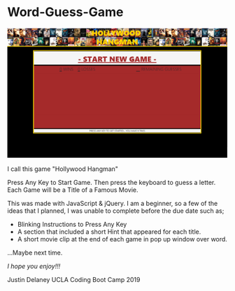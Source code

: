 # Word-Guess-Game
![Screenshot](HH-scrnsht.PNG)

I call this game "Hollywood Hangman"

Press Any Key to Start Game. 
Then press the keyboard to guess a letter. 
Each  Game will be a Title of a Famous Movie.

This was made with JavaScript & jQuery. 
I am a beginner, so a few of the ideas that I planned, I was unable to complete before the due date such as;
   - Blinking Instructions to Press Any Key
   - A section that included a short Hint that appeared for each title. 
   - A short movie clip at the end of each game in pop up window over word. 
   
...Maybe next time. 

*I hope you enjoy!!!*

Justin Delaney
UCLA Coding Boot Camp
2019
